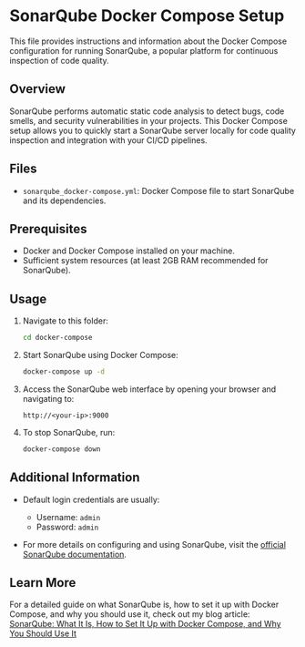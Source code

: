 # SonarQube Docker Compose Setup

This file provides instructions and information about the Docker Compose configuration for running SonarQube, a popular platform for continuous inspection of code quality.

## Overview

SonarQube performs automatic static code analysis to detect bugs, code smells, and security vulnerabilities in your projects. This Docker Compose setup allows you to quickly start a SonarQube server locally for code quality inspection and integration with your CI/CD pipelines.

## Files

- `sonarqube_docker-compose.yml`: Docker Compose file to start SonarQube and its dependencies.

## Prerequisites

- Docker and Docker Compose installed on your machine.
- Sufficient system resources (at least 2GB RAM recommended for SonarQube).

## Usage

1. Navigate to this folder:
   ```bash
   cd docker-compose
   ```

2. Start SonarQube using Docker Compose:
   ```bash
   docker-compose up -d
   ```

3. Access the SonarQube web interface by opening your browser and navigating to:
   ```
   http://<your-ip>:9000
   ```

4. To stop SonarQube, run:
   ```bash
   docker-compose down
   ```

## Additional Information

- Default login credentials are usually:
  - Username: `admin`
  - Password: `admin`

- For more details on configuring and using SonarQube, visit the [official SonarQube documentation](https://docs.sonarqube.org/latest/).

## Learn More

For a detailed guide on what SonarQube is, how to set it up with Docker Compose, and why you should use it, check out my blog article:  
[SonarQube: What It Is, How to Set It Up with Docker Compose, and Why You Should Use It](https://jasaiblogs.hashnode.dev/sonarqube-what-it-is-how-to-set-it-up-with-docker-compose-and-why-you-should-use-it)



